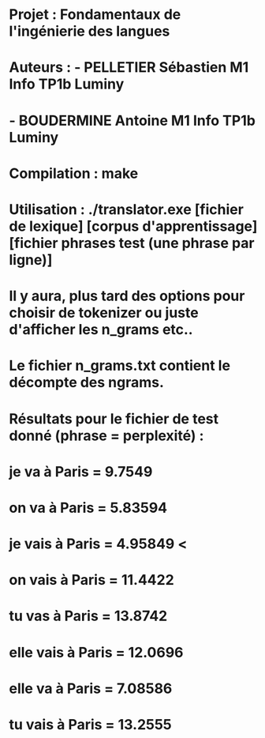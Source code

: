 # Projet : Fondamentaux de l'ingénierie des langues
# Auteurs : - PELLETIER  Sébastien M1 Info TP1b Luminy
# 			- BOUDERMINE Antoine   M1 Info TP1b Luminy
# 
# Compilation : make
# Utilisation : ./translator.exe [fichier de lexique] [corpus d'apprentissage] [fichier phrases test (une phrase par ligne)]
# Il y aura, plus tard des options pour choisir de tokenizer ou juste d'afficher les n_grams etc..
# Le fichier n_grams.txt contient le décompte des ngrams.
# 
# Résultats pour le fichier de test donné (phrase = perplexité) :
#	je va à Paris     = 9.7549
#	on va à Paris     = 5.83594
#	je vais à Paris   = 4.95849 <
#	on vais à Paris   = 11.4422
#	tu vas à Paris    = 13.8742
#	elle vais à Paris = 12.0696
#	elle va à Paris   = 7.08586
#	tu vais à Paris   = 13.2555

